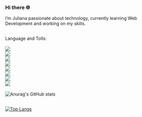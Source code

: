 ### Hi there :globe_with_meridians:

 I’m Juliana passionate about technology, currently learning Web Development and working on my skills.
 <br/> 
 <br/>

 Language and Tolls: 
 <br/>
 <br/>
 <img src="https://img.shields.io/badge/Amazon_AWS-232F3E?style=for-the-badge&logo=amazon-aws&logoColor=white" href="aws-logo"/>
 <br/>
 <img src="https://img.shields.io/badge/JavaScript-F7DF1E?style=for-the-badge&logo=javascript&logoColor=black" href="javascript-logo"/>
 <br/>
 <img src="https://img.shields.io/badge/TypeScript-007ACC?style=for-the-badge&logo=typescript&logoColor=white" href="typescript-logo"/>
 <br/>
 <img src="https://img.shields.io/badge/Node.js-43853D?style=for-the-badge&logo=node.js&logoColor=white" href="node-logo"/>
 <br/>
 <img src="https://img.shields.io/badge/Python-14354C?style=for-the-badge&logo=python&logoColor=white" href="python"/>
 <br/>
 <img src="https://img.shields.io/badge/HTML5-E34F26?style=for-the-badge&logo=html5&logoColor=white" ref="html-logo"/>
 <br/>
 <img src="https://img.shields.io/badge/React-20232A?style=for-the-badge&logo=react&logoColor=61DAFB" href="react-logo"/>
 <br/>
 <img src="https://img.shields.io/badge/CSS3-1572B6?style=for-the-badge&logo=css3&logoColor=white" href="css-logo"/>
 <br/>
 <br/>
 ![Anurag's GitHub stats](https://github-readme-stats.vercel.app/api?username=julianang&show_icons=true)
<br/>
<br/>

[![Top Langs](https://github-readme-stats.vercel.app/api/top-langs/?username=julianang&layout=donut)](https://github.com/julianang/github-readme-stats)
